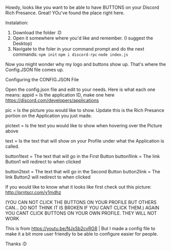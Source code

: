 Howdy, looks like you want to be able to have BUTTONS on your Discord Rich Presance.
Great! YOu've found the place right here.

Instalation:
1. Download the folder :D
2. Open it somewhere where you'd like and remember. (I suggest the Desktop)
3. Navigate to the foler in your command prompt and do the next commands:
``npm init``
``npm i discord-rpc``
``node index.js``

Now you might wonder why my logo and buttons show up. That's where the Config.JSON file comes up.

Configuring the CONFIG.JSON File

Open the config.json file and edit to your needs. Here is what each one means:
appid = Is the application ID, make one here https://discord.com/developers/applications

pic = Is the picture you would like to show. Update this is the Rich Presance portion on the Application you just made.

pictext = Is the text you would like to show when hovering over the Picture above

text = Is the text that will show on your Profile under what the Application is called.

button1text = The text that will go in the First Button
button1link = The link Button1 will redirect to when clicked

button2text = The text that will go in the Second Button
button2link = The link Button2 will redirect to when clicked

If you would like to know what it looks like first check out this picture:
http://prntscr.com/y1mdhz

(YOU CAN NOT CLICK THE BUTTONS ON YOUR PROFILE BUT OTHERS CAN... DO NOT THINK IT IS BROKEN IF YOU CANT CLICK THEM.)
AGAIN YOU CANT CLICK BUTTONS ON YOUR OWN PROFILE. THEY WILL NOT WORK

This is from https://youtu.be/NJxSb2cvRG8 | But I made a config file to make it a bit more user friendly to be able to configure easier for people.

Thanks :D